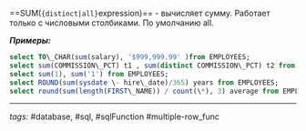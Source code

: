 ==SUM(`{distinct|all}`expression)== - вычисляет сумму. Работает только с числовыми столбиками. По умолчанию all.

***Примеры:***
```sql
select TO\_CHAR(sum(salary), '$999,999.99' )from EMPLOYEES;  
select sum(COMMISSION\_PCT) t1 , sum(distinct COMMISSION\_PCT) t2 from EMPLOYEES; \--null ignored  
select sum(1), sum('1') from EMPLOYEES;  
select ROUND(sum(sysdate \- hire\_date)/365) years from EMPLOYEES;  
select round(sum(length(FIRST\_NAME)) / count(\*), 3) average from EMPLOYEES;
```
---
*tags:* #database, #sql, #sqlFunction #multiple-row_func 